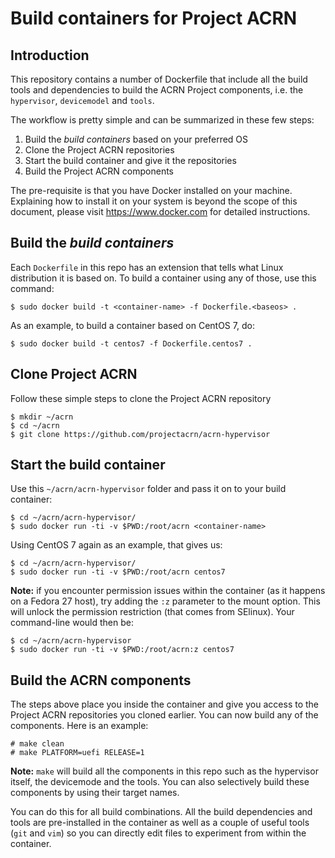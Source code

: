 # Build containers for Project ACRN

## Introduction

This repository contains a number of Dockerfile that include
all the build tools and dependencies to build the ACRN Project
components, i.e. the `hypervisor`, `devicemodel` and `tools`.

The workflow is pretty simple and can be summarized in these few steps:

1. Build the *build containers* based on your preferred OS
1. Clone the Project ACRN repositories
1. Start the build container and give it the repositories
1. Build the Project ACRN components

The pre-requisite is that you have Docker installed on your machine.
Explaining how to install it on your system is beyond the scope of this
document, please visit https://www.docker.com for detailed instructions.

## Build the *build containers*

Each `Dockerfile` in this repo has an extension that tells what Linux
distribution it is based on. To build a container using any of those,
use this command:
```
$ sudo docker build -t <container-name> -f Dockerfile.<baseos> .
```

As an example, to build a container based on CentOS 7, do:
```
$ sudo docker build -t centos7 -f Dockerfile.centos7 .
```

## Clone Project ACRN

Follow these simple steps to clone the Project ACRN repository
```
$ mkdir ~/acrn
$ cd ~/acrn
$ git clone https://github.com/projectacrn/acrn-hypervisor
```

## Start the build container

Use this `~/acrn/acrn-hypervisor` folder and pass it on to your build
container:
```
$ cd ~/acrn/acrn-hypervisor/
$ sudo docker run -ti -v $PWD:/root/acrn <container-name>
```

Using CentOS 7 again as an example, that gives us:
```
$ cd ~/acrn/acrn-hypervisor/
$ sudo docker run -ti -v $PWD:/root/acrn centos7
```

**Note:** if you encounter permission issues within the container (as it
happens on a Fedora 27 host), try adding the `:z` parameter to the mount option.
This will unlock the permission restriction (that comes from SElinux). Your
command-line would then be:
```
$ cd ~/acrn/acrn-hypervisor
$ sudo docker run -ti -v $PWD:/root/acrn:z centos7
```

## Build the ACRN components

The steps above place you inside the container and give you access to
the Project ACRN repositories you cloned earlier. You can now build any
of the components. Here is an example:
```
# make clean
# make PLATFORM=uefi RELEASE=1
```

**Note:** `make` will build all the components in this repo such as the
hypervisor itself, the devicemode and the tools. You can also selectively
build these components by using their target names.

You can do this for all build combinations. All the build dependencies and tools
are pre-installed in the container as well as a couple of useful tools (`git`
and `vim`) so you can directly edit files to experiment from within the container.
